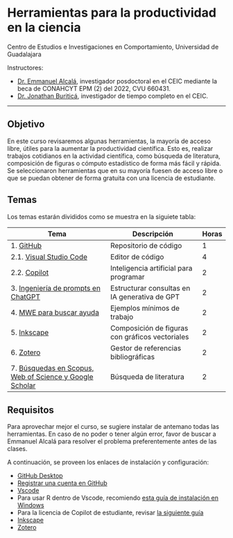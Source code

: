 # Herramientas para la productividad en la ciencia

Centro de Estudios e Investigaciones en Comportamiento, Universidad de Guadalajara

Instructores:

- [Dr. Emmanuel Alcalá](https://scholar.google.com/citations?user=3URusCgAAAAJ), investigador posdoctoral en el CEIC mediante la beca de CONAHCYT EPM (2) del 2022, CVU 660431.
- [Dr. Jonathan Buriticá](https://scholar.google.com/citations?user=GsHQSMIAAAAJ&hl=en), investigador de tiempo completo en el CEIC. 

---

## Objetivo

En este curso revisaremos algunas herramientas, la mayoría de acceso libre, útiles para la aumentar la
productividad científica. Esto es, realizar trabajos cotidianos en la actividad científica, como búsqueda
de literatura, composición de figuras o cómputo estadístico de forma más fácil y rápida. Se
seleccionaron herramientas que en su mayoría fuesen de acceso libre o que se puedan obtener de
forma gratuita con una licencia de estudiante.

## Temas

Los temas estarán divididos como se muestra en la siguiete tabla:

| Tema                                                                          | Descripción                                     | Horas |
| ----------------------------------------------------------------------------- | ----------------------------------------------- | ----- |
| 1. [GitHub](temas/github.md)                                                  | Repositorio de código                           | 1     |
| 2.1. [Visual Studio Code](temas/vsc.md)                                       | Editor de código                                | 4     |
| 2.2. [Copilot](temas/copilot.md)                                              | Inteligencia artificial para programar          | 2     |
| 3. [Ingeniería de prompts en ChatGPT](temas/promptgpt.md)                     | Estructurar consultas en IA generativa de GPT   | 2     |
| 4. [MWE para buscar ayuda](temas/mwe.md)                                      | Ejemplos mínimos de trabajo                     | 2     |
| 5. [Inkscape](/temas/inkscape.md)                                             | Composición de figuras con gráficos vectoriales | 2     |
| 6. [Zotero](temas/zotero.md)                                                        | Gestor de referencias bibliográficas            | 2     |
| 7. [Búsquedas en Scopus, Web of Science y Google Scholar](temas/litsearch.md) | Búsqueda de literatura                          | 2     |


## Requisitos

Para aprovechar mejor el curso, se sugiere instalar de antemano todas las herramientas. En caso de no
poder o tener algún error, favor de buscar a Emmanuel Alcalá para resolver el problema
preferentemente antes de las clases.

A continuación, se proveen los enlaces de instalación y configuración:

- [GitHub Desktop](https://desktop.github.com/)
- [Registrar una cuenta en GitHub](https://docs.github.com/es/get-started/signing-up-for-github/signing-up-for-a-new-github-account)
- [Vscode](https://code.visualstudio.com/download)
- Para usar R dentro de Vscode, recomiendo [esta guía de instalación en Windows](https://github.com/REditorSupport/vscode-R/wiki/Installation:-Windows)
- Para la licencia de Copilot de estudiante, revisar [la siguiente guía](https://mexlike.io/si-eres-estudiante-universitario-accede-a-github-copilot-sin-costo/)
- [Inkscape](https://inkscape.org/release/inkscape-1.2.2/)
- [Zotero](https://www.zotero.org/)
